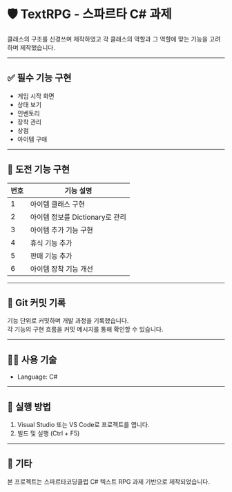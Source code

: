 # 🛡️ TextRPG - 스파르타 C# 과제

클래스의 구조를 신경쓰며 제작하였고 각 클래스의 역할과 그 역할에 맞는 기능을 고려하며 제작했습니다.

---

## ✅ 필수 기능 구현

- 게임 시작 화면
- 상태 보기
- 인벤토리
- 장착 관리
- 상점
- 아이템 구매

---

## 🚀 도전 기능 구현

| 번호 | 기능 설명                     |
|------|------------------------------|
| 1    | 아이템 클래스 구현            |
| 2    | 아이템 정보를 Dictionary로 관리 |
| 3    | 아이템 추가 기능 구현         |
| 4    | 휴식 기능 추가                |
| 5    | 판매 기능 추가                |
| 6    | 아이템 장착 기능 개선         |

---

## 💾 Git 커밋 기록

기능 단위로 커밋하며 개발 과정을 기록했습니다.  
각 기능의 구현 흐름을 커밋 메시지를 통해 확인할 수 있습니다.

---

## 👨‍💻 사용 기술

- Language: C#

---

## 📌 실행 방법

1. Visual Studio 또는 VS Code로 프로젝트를 엽니다.
2. 빌드 및 실행 (Ctrl + F5)

---

## 📎 기타

본 프로젝트는 스파르타코딩클럽 C# 텍스트 RPG 과제 기반으로 제작되었습니다.